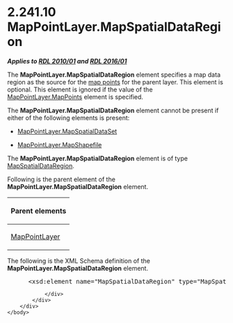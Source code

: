 <html dir="LTR" xmlns:mshelp="http://msdn.microsoft.com/mshelp" xmlns:ddue="http://ddue.schemas.microsoft.com/authoring/2003/5" xmlns:xlink="http://www.w3.org/1999/xlink" xmlns:tool="http://www.microsoft.com/tooltip">
    <head>
        <meta http-equiv="Content-Type" content="text/html; CHARSET=utf-8"></meta>
        <meta name="save" content="history"></meta>
        <title>2.241.10 MapPointLayer.MapSpatialDataRegion</title>
        <xml>
            <mshelp:toctitle title="2.241.10 MapPointLayer.MapSpatialDataRegion"></mshelp:toctitle>
            <mshelp:rltitle title="[MS-RDL]: MapPointLayer.MapSpatialDataRegion"></mshelp:rltitle>
            <mshelp:keyword index="A" term="e5028a82-02d1-4155-a9ab-78b7550dda05"></mshelp:keyword>
            <mshelp:attr name="DCSext.ContentType" value="open specification"></mshelp:attr>
            <mshelp:attr name="AssetID" value="e5028a82-02d1-4155-a9ab-78b7550dda05"></mshelp:attr>
            <mshelp:attr name="TopicType" value="kbRef"></mshelp:attr>
            <mshelp:attr name="DCSext.Title" value="[MS-RDL]: MapPointLayer.MapSpatialDataRegion" />
        </xml>
    </head>
    <body>
        <div id="header">
            <h1 class="heading">2.241.10 MapPointLayer.MapSpatialDataRegion</h1>
        </div>
        <div id="mainSection">
            <div id="mainBody">
                <div id="allHistory" class="saveHistory"></div>
                <div id="sectionSection0" class="section" name="collapseableSection">
                    

<p><b><i>Applies to </i></b><a href="3428e690-a348-4ec7-8a6a-8efb42d2cdee.md"><b><i>RDL 2010/01</i></b></a><b><i>
and </i></b><a href="52ce3983-2bfc-4e72-9359-42aaf5fe4509.md"><b><i>RDL 2016/01</i></b></a></p>

<p>The <b>MapPointLayer.MapSpatialDataRegion</b> element
specifies a map data region as the source for the <a href="b2482b3f-74ab-4ca8-a9e5-c07955011743.md#gt_1e5099f9-65c2-4b23-934f-619318816172">map points</a> for the parent
layer. This element is optional. This element is ignored if the value of the <a href="c2ab976f-45a9-4d60-a228-e45942cf4246.md">MapPointLayer.MapPoints</a>
element is specified. </p>

<p>The <b>MapPointLayer.MapSpatialDataRegion</b> element cannot
be present if either of the following elements is present: </p>

<ul><li><p><span><span> 
</span></span><a href="50f66e00-ecd7-48a7-9d10-ca15c307dba9.md">MapPointLayer.MapSpatialDataSet</a></p>

</li><li><p><span><span> 
</span></span><a href="4dbae6d1-7fad-47fb-829b-cccbca07c8f3.md">MapPointLayer.MapShapefile</a></p>

</li></ul><p>The <b>MapPointLayer.MapSpatialDataRegion</b> element is of
type <a href="f08ac674-907a-4174-8b84-cee9892a3ee5.md">MapSpatialDataRegion</a>.</p>

<p>Following is the parent element of the <b>MapPointLayer.MapSpatialDataRegion</b>
element.</p>

<table>
 <thead>
  <tr>
   <th>
   <p>Parent elements</p>
   </th>
  </tr>
 </thead>
 <tr>
  <td>
  <p><a href="aa1875f4-9842-4672-86d6-306ba5a075aa.md">MapPointLayer</a></p>
  </td>
 </tr>
</table>

<p>The following is the XML Schema definition of the <b>MapPointLayer.MapSpatialDataRegion</b>
element.           </p>

<dl>
<dd>
<div><pre> &lt;xsd:element name=&quot;MapSpatialDataRegion&quot; type=&quot;MapSpatialDataRegionType&quot; minOccurs=&quot;0&quot; /&gt;
</pre></div>
</dd></dl>


                </div>
            </div>
        </div>
    </body>
</html>